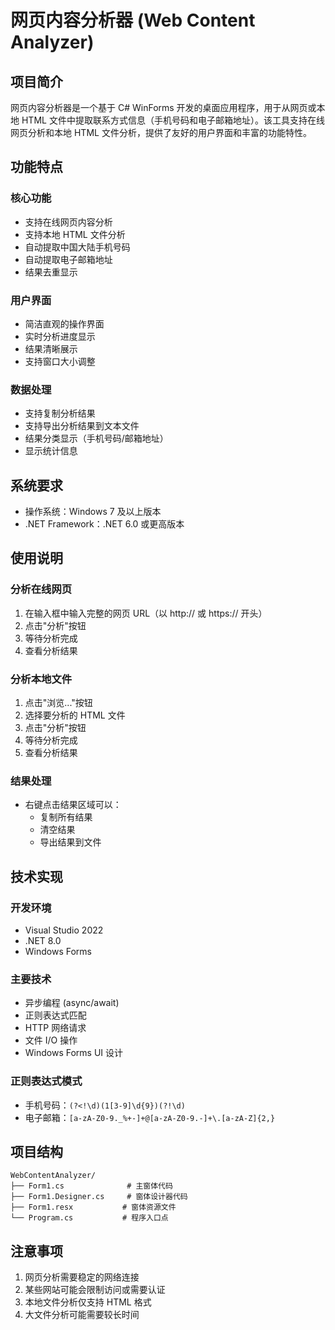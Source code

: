 # 网页内容分析器 (Web Content Analyzer)

## 项目简介

网页内容分析器是一个基于 C# WinForms 开发的桌面应用程序，用于从网页或本地 HTML 文件中提取联系方式信息（手机号码和电子邮箱地址）。该工具支持在线网页分析和本地 HTML 文件分析，提供了友好的用户界面和丰富的功能特性。

## 功能特点

### 核心功能
- 支持在线网页内容分析
- 支持本地 HTML 文件分析
- 自动提取中国大陆手机号码
- 自动提取电子邮箱地址
- 结果去重显示

### 用户界面
- 简洁直观的操作界面
- 实时分析进度显示
- 结果清晰展示
- 支持窗口大小调整

### 数据处理
- 支持复制分析结果
- 支持导出分析结果到文本文件
- 结果分类显示（手机号码/邮箱地址）
- 显示统计信息

## 系统要求

- 操作系统：Windows 7 及以上版本
- .NET Framework：.NET 6.0 或更高版本

## 使用说明

### 分析在线网页
1. 在输入框中输入完整的网页 URL（以 http:// 或 https:// 开头）
2. 点击"分析"按钮
3. 等待分析完成
4. 查看分析结果

### 分析本地文件
1. 点击"浏览..."按钮
2. 选择要分析的 HTML 文件
3. 点击"分析"按钮
4. 等待分析完成
5. 查看分析结果

### 结果处理
- 右键点击结果区域可以：
  - 复制所有结果
  - 清空结果
  - 导出结果到文件

## 技术实现

### 开发环境
- Visual Studio 2022
- .NET 8.0
- Windows Forms

### 主要技术
- 异步编程 (async/await)
- 正则表达式匹配
- HTTP 网络请求
- 文件 I/O 操作
- Windows Forms UI 设计

### 正则表达式模式
- 手机号码：`(?<!\d)(1[3-9]\d{9})(?!\d)`
- 电子邮箱：`[a-zA-Z0-9._%+-]+@[a-zA-Z0-9.-]+\.[a-zA-Z]{2,}`

## 项目结构

```
WebContentAnalyzer/
├── Form1.cs              # 主窗体代码
├── Form1.Designer.cs     # 窗体设计器代码
├── Form1.resx           # 窗体资源文件
└── Program.cs           # 程序入口点
```

## 注意事项

1. 网页分析需要稳定的网络连接
2. 某些网站可能会限制访问或需要认证
3. 本地文件分析仅支持 HTML 格式
4. 大文件分析可能需要较长时间

